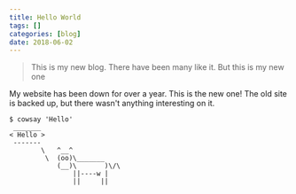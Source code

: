 ```yaml
---
title: Hello World
tags: []
categories: [blog]
date: 2018-06-02
---
```


> This is my new blog. There have been many like it. But this is my new one

My website has been down for over a year. This is the new one! The old site is
backed up, but there wasn't anything interesting on it.

```
$ cowsay 'Hello'
 _______
< Hello >
 -------
        \   ^__^
         \  (oo)\_______
            (__)\       )\/\
                ||----w |
                ||     ||
```

